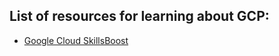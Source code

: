 ## List of resources for learning about GCP:

- [Google Cloud SkillsBoost](https://www.cloudskillsboost.google/paths/16?hl=pt-br)
